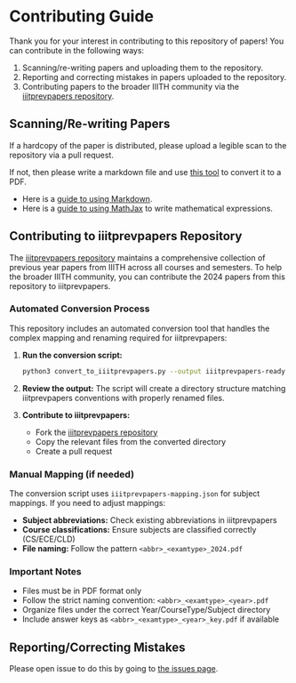 # Contributing Guide

Thank you for your interest in contributing to this repository of
papers! You can contribute in the following ways:

1. Scanning/re-writing papers and uploading them to the repository.
2. Reporting and correcting mistakes in papers uploaded to the
   repository.
3. Contributing papers to the broader IIITH community via the
   [iiitprevpapers repository](https://github.com/VijayrajS/iiitprevpapers).

## Scanning/Re-writing Papers

If a hardcopy of the paper is distributed, please upload a legible scan
to the repository via a pull request.

If not, then please write a markdown file and use
[this tool](https://github.com/gamemaker1/latex-md-to-html) to convert
it to a PDF.

- Here is a
  [guide to using Markdown](https://docs.github.com/en/get-started/writing-on-github/getting-started-with-writing-and-formatting-on-github/basic-writing-and-formatting-syntax).
- Here is a
  [guide to using MathJax](https://math.meta.stackexchange.com/questions/5020/mathjax-basic-tutorial-and-quick-reference)
  to write mathematical expressions.

## Contributing to iiitprevpapers Repository

The [iiitprevpapers repository](https://github.com/VijayrajS/iiitprevpapers) 
maintains a comprehensive collection of previous year papers from IIITH across
all courses and semesters. To help the broader IIITH community, you can
contribute the 2024 papers from this repository to iiitprevpapers.

### Automated Conversion Process

This repository includes an automated conversion tool that handles the complex
mapping and renaming required for iiitprevpapers:

1. **Run the conversion script:**
   ```bash
   python3 convert_to_iiitprevpapers.py --output iiitprevpapers-ready
   ```

2. **Review the output:** The script will create a directory structure matching
   iiitprevpapers conventions with properly renamed files.

3. **Contribute to iiitprevpapers:**
   - Fork the [iiitprevpapers repository](https://github.com/VijayrajS/iiitprevpapers)
   - Copy the relevant files from the converted directory
   - Create a pull request

### Manual Mapping (if needed)

The conversion script uses `iiitprevpapers-mapping.json` for subject mappings.
If you need to adjust mappings:

- **Subject abbreviations:** Check existing abbreviations in iiitprevpapers
- **Course classifications:** Ensure subjects are classified correctly (CS/ECE/CLD)
- **File naming:** Follow the pattern `<abbr>_<examtype>_2024.pdf`

### Important Notes

- Files must be in PDF format only
- Follow the strict naming convention: `<abbr>_<examtype>_<year>.pdf`
- Organize files under the correct Year/CourseType/Subject directory
- Include answer keys as `<abbr>_<examtype>_<year>_key.pdf` if available

## Reporting/Correcting Mistakes

Please open issue to do this by going to
[the issues page](https://github.com/sanyamseac/exams2k24/issues/choose).
